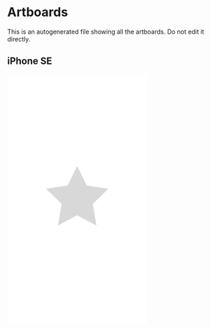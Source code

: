# Artboards

This is an autogenerated file showing all the artboards. Do not edit it directly.

## iPhone SE

![iPhone SE](./.exportedArtboards/logo/iPhone%20SE.png)

